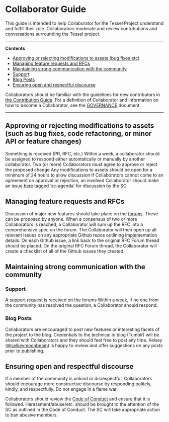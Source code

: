 # Collaborator Guide

This guide is intended to help Collaborator for the Tessel Project understand and fulfill their role. Collaborators moderate and review contributions and conversations surrounding the Tessel project.

---

**Contents**

* [Approving or rejecting modifications to assets (bug fixes etc)](#approving-or-rejecting-modifications-to-assets-such-as-bug-fixes-code-refactoring-or-minor-api-or-feature-changes)
* [Managing feature requests and RFCs](#managing-feature-requests-and-rfcs)
* [Maintaining strong communication with the community](#maintaining-strong-communication-with-the-community)
 * [Support](#support)
 * [Blog Posts](#blog-posts)
* [Ensuring open and respectful discourse](#ensuring-open-and-respectful-discourse)

Collaborators should be familiar with the guidelines for new contributors in [the Contribution Guide](CONTRIBUTING.md). For a definition of Collaborator and information on how to become a Collaborator, see the [GOVERNANCE](GOVERNANCE.md) document.

---

## Approving or rejecting modifications to assets (such as bug fixes, code refactoring, or minor API or feature changes)

Something is received (PR, RFC, etc.)
Within a week, a collaborator should be assigned to respond either automatically or manually by another collaborator.
Two (or more) Collaborators must agree to approve or reject the proposed change
Any modifications to assets should be open for a minimum of 24 hours to allow discussion
If Collaborators cannot come to an agreement on approval or rejection, an involved Collaborator should make an issue [here](https://github.com/technicalmachine/tessel-project/issues) tagged ‘sc-agenda’ for discussion by the SC.

## Managing feature requests and RFCs

Discussion of major new features should take place on the [forums](https://forums.tessel.io/c/contributing/rfc). These can be proposed by anyone.
When a consensus of two or more Collaborators is reached, a Collaborator will sum up the RFC into a comprehensive spec on the forum. 
The Collaborator will then open up all relevant Issues on any appropriate Github repos outlining implementation details. On each Github issue, a link back to the original RFC Forum thread should be placed. 
On the original RFC Forum thread, the Collaborator will create a checklist of all of the Github issues they created.

## Maintaining strong communication with the community

### Support

A support request is received on the forums
Within a week, if no one from the community has resolved the question, a Collaborator should respond.

### Blog Posts

Collaborators are encouraged to post new features or interesting facets of the project to the blog. Credentials to the technical.io blog (Tumblr) will be shared with Collaborators and they should feel free to post any time. Kelsey ([@selkeymoonbeam](//twitter.com/selkeymoonbeam)) is happy to review and offer suggestions on any posts prior to publishing.

## Ensuring open and respectful discourse

If a member of the community is unkind or disrespectful, Collaborators should encourage more constructive discourse by responding politely, kindly, and respectfully. Do not engage in a flame war.

Collaborators should review the [Code of Conduct](LINK) and ensure that it is followed. Harassment/abuse/etc. should be brought to the attention of the SC as outlined in the Code of Conduct. The SC will take appropriate action to ban abusive members.
